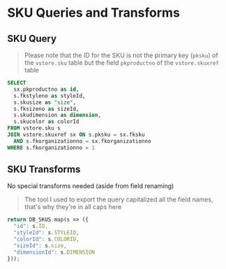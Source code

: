 # SKU Queries and Transforms

## SKU Query
> Please note that the ID for the SKU is not the primary key (`pksku`) of the `vstore.sku` table
> but the field `pkproductno` of the `vstore.skuxref` table

```sql
SELECT
  sx.pkproductno as id,
  s.fkstyleno as styleId,
  s.skusize as "size",
  s.fksizeno as sizeId,
  s.skudimension as dimension,
  s.skucolor as colorId
FROM vstore.sku s
JOIN vstore.skuxref sx ON s.pksku = sx.fksku
  AND s.fkorganizationno = sx.fkorganizationno
WHERE s.fkorganizationno = 1
```

## SKU Transforms
No special transforms needed (aside from field renaming)

> The tool I used to export the query capitalized all the field names, that's why they're in all caps here

```js
return DB_SKUS.map(s => ({
  "id": s.ID,
  "styleId": s.STYLEID,
  "colorId": s.COLORID,
  "sizeId": s.size,
  "dimensionId": s.DIMENSION
}));
```